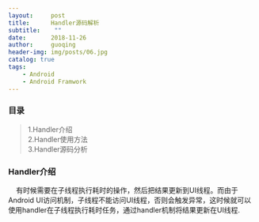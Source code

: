 ```yaml
---
layout:     post
title:      Handler源码解析
subtitle:    ""
date:       2018-11-26
author:     guoqing
header-img: img/posts/06.jpg
catalog: true
tags:
    - Android
    - Android Framwork
---
```

### 目录
> 1.Handler介绍   
> 2.Handler使用方法  
> 3.Handler源码分析
### Handler介绍
&nbsp;&nbsp;&nbsp;&nbsp;有时候需要在子线程执行耗时的操作，然后把结果更新到UI线程。而由于Android UI访问机制，子线程不能访问UI线程，否则会触发异常，这时候就可以使用handler在子线程执行耗时任务，通过handler机制将结果更新在UI线程.
